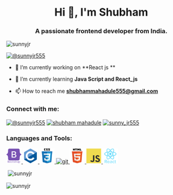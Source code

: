 
<h1 align="center">Hi 👋, I'm Shubham </h1>
<h3 align="center">A passionate frontend developer from India.</h3>

<p align="left"> <img src="https://komarev.com/ghpvc/?username=sunnyjr&label=Profile%20views&color=0e75b6&style=flat" alt="sunnyjr" /> </p>

<p align="left"> <a href="https://twitter.com/@sunnyjr555" target="blank"><img src="https://img.shields.io/twitter/follow/@sunnyjr555?logo=twitter&style=for-the-badge" alt="@sunnyjr555" /></a> </p>

- 🔭 I’m currently working on **React js **

- 🌱 I’m currently learning **Java Script and React_js**

- 📫 How to reach me **shubhammahadule555@gmail.com**

<h3 align="left">Connect with me:</h3>
<p align="left">
<a href="https://twitter.com/@sunnyjr555" target="blank"><img align="center" src="https://raw.githubusercontent.com/rahuldkjain/github-profile-readme-generator/master/src/images/icons/Social/twitter.svg" alt="@sunnyjr555" height="30" width="40" /></a>
<a href="https://linkedin.com/in/shubham mahadule" target="blank"><img align="center" src="https://raw.githubusercontent.com/rahuldkjain/github-profile-readme-generator/master/src/images/icons/Social/linked-in-alt.svg" alt="shubham mahadule" height="30" width="40" /></a>
<a href="https://instagram.com/sunny_jr555" target="blank"><img align="center" src="https://raw.githubusercontent.com/rahuldkjain/github-profile-readme-generator/master/src/images/icons/Social/instagram.svg" alt="sunny_jr555" height="30" width="40" /></a>
</p>

<h3 align="left">Languages and Tools:</h3>
<p align="left"> <a href="https://getbootstrap.com" target="_blank"> <img src="https://raw.githubusercontent.com/devicons/devicon/master/icons/bootstrap/bootstrap-plain-wordmark.svg" alt="bootstrap" width="40" height="40"/> </a> <a href="https://www.cprogramming.com/" target="_blank"> <img src="https://raw.githubusercontent.com/devicons/devicon/master/icons/c/c-original.svg" alt="c" width="40" height="40"/> </a> <a href="https://www.w3schools.com/css/" target="_blank"> <img src="https://raw.githubusercontent.com/devicons/devicon/master/icons/css3/css3-original-wordmark.svg" alt="css3" width="40" height="40"/> </a> <a href="https://git-scm.com/" target="_blank"> <img src="https://www.vectorlogo.zone/logos/git-scm/git-scm-icon.svg" alt="git" width="40" height="40"/> </a> <a href="https://www.w3.org/html/" target="_blank"> <img src="https://raw.githubusercontent.com/devicons/devicon/master/icons/html5/html5-original-wordmark.svg" alt="html5" width="40" height="40"/> </a> <a href="https://developer.mozilla.org/en-US/docs/Web/JavaScript" target="_blank"> <img src="https://raw.githubusercontent.com/devicons/devicon/master/icons/javascript/javascript-original.svg" alt="javascript" width="40" height="40"/> </a> <a href="https://reactjs.org/" target="_blank"> <img src="https://raw.githubusercontent.com/devicons/devicon/master/icons/react/react-original-wordmark.svg" alt="react" width="40" height="40"/> </a> </p>

<p>&nbsp;<img align="center" src="https://github-readme-stats.vercel.app/api?username=sunnyjr&show_icons=true&locale=en" alt="sunnyjr" /></p>

<p><img align="center" src="https://github-readme-streak-stats.herokuapp.com/?user=sunnyjr&" alt="sunnyjr" /></p>
